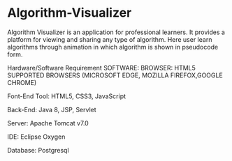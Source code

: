# Algorithm-Visualizer
 Algorithm Visualizer is an application for professional learners. It provides a platform for viewing and sharing any type of algorithm.    Here user learn algorithms through animation in which algorithm is shown in  pseudocode form.    

Hardware/Software Requirement
SOFTWARE:
BROWSER: HTML5 SUPPORTED BROWSERS (MICROSOFT EDGE, MOZILLA FIREFOX,GOOGLE CHROME)

Font-End Tool: HTML5, CSS3, JavaScript

Back-End: Java 8, JSP, Servlet

Server: Apache Tomcat v7.0

IDE: Eclipse Oxygen

Database: Postgresql
